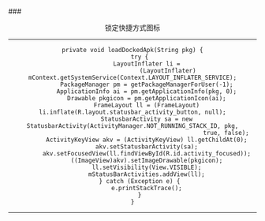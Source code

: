 ###<center>锁定快捷方式图标
***
    private void loadDockedApk(String pkg) {
        try {
            LayoutInflater li =
                        (LayoutInflater) mContext.getSystemService(Context.LAYOUT_INFLATER_SERVICE);
            PackageManager pm = getPackageManagerForUser(-1);
            ApplicationInfo ai = pm.getApplicationInfo(pkg, 0);
            Drawable pkgicon = pm.getApplicationIcon(ai);
            FrameLayout ll = (FrameLayout) li.inflate(R.layout.statusbar_activity_button, null);
            StatusbarActivity sa = new StatusbarActivity(ActivityManager.NOT_RUNNING_STACK_ID, pkg,
                                                         true, false);
            ActivityKeyView akv = (ActivityKeyView) ll.getChildAt(0);
            akv.setStatusbarActivity(sa);
            akv.setFocusedView(ll.findViewById(R.id.activity_focused));
            ((ImageView)akv).setImageDrawable(pkgicon);
            ll.setVisibility(View.VISIBLE);
            mStatusBarActivities.addView(ll);
        } catch (Exception e) {
            e.printStackTrace();
        }
    }
***
